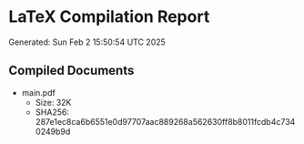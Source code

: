 # LaTeX Compilation Report
Generated: Sun Feb  2 15:50:54 UTC 2025
## Compiled Documents
- main.pdf
  - Size: 32K
  - SHA256: 287e1ec8ca6b6551e0d97707aac889268a562630ff8b8011fcdb4c7340249b9d
